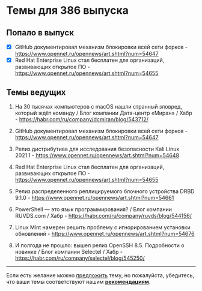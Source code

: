 # Темы для 386 выпуска

## Попало в выпуск

- [x] GitHub документировал механизм блокировки всей сети форков - https://www.opennet.ru/opennews/art.shtml?num=54647
- [x] Red Hat Enterprise Linux стал бесплатен для организаций, развивающих открытое ПО - https://www.opennet.ru/opennews/art.shtml?num=54655

## Темы ведущих

1. На 30 тысячах компьютеров с macOS нашли странный зловред, который ждёт команду / Блог компании Дата-центр «Миран» / Хабр - https://habr.com/ru/company/dcmiran/blog/543712/
1. GitHub документировал механизм блокировки всей сети форков - https://www.opennet.ru/opennews/art.shtml?num=54647
1. Релиз дистрибутива для исследования безопасности Kali Linux 2021.1 - https://www.opennet.ru/opennews/art.shtml?num=54648
1. Red Hat Enterprise Linux стал бесплатен для организаций, развивающих открытое ПО - https://www.opennet.ru/opennews/art.shtml?num=54655
1. Релиз распределенного реплицируемого блочного устройства DRBD 9.1.0 - https://www.opennet.ru/opennews/art.shtml?num=54661
1. PowerShell — это язык программирования? / Блог компании RUVDS.com / Хабр - https://habr.com/ru/company/ruvds/blog/544156/
1. Linux Mint намерен решить проблему с игнорированием установки обновлений - https://www.opennet.ru/opennews/art.shtml?num=54676

1. И полгода не прошло: вышел релиз OpenSSH 8.5. Подробности о новинке / Блог компании Selectel / Хабр - https://habr.com/ru/company/selectel/blog/545250/

---

Если есть желание можно [предложить](themes_from_listeners.md) тему, но пожалуйста, убедитесь, что ваши темы соответствуют нашим **[рекомендациям](Recommendations_for_the_proposed_topics.md)**.

